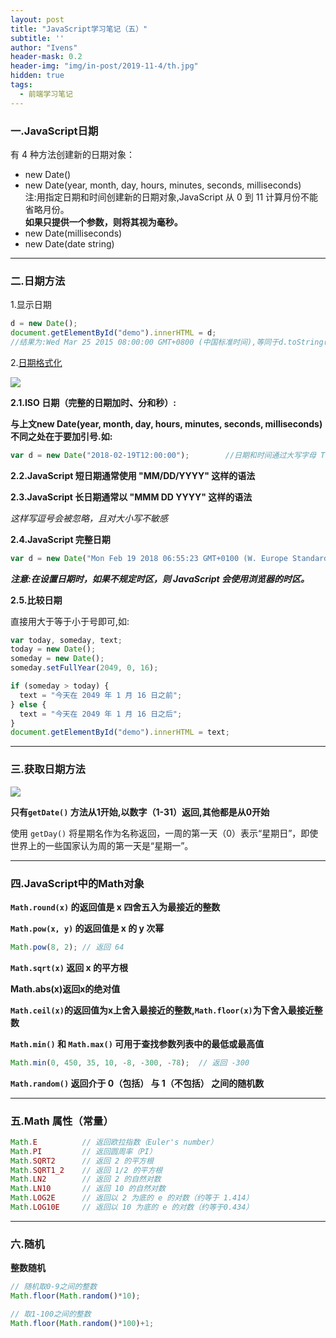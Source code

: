 ```yaml
---
layout: post
title: "JavaScript学习笔记（五）"
subtitle: ''
author: "Ivens"
header-mask: 0.2
header-img: "img/in-post/2019-11-4/th.jpg"
hidden: true
tags:
  - 前端学习笔记
---
```


### 一.JavaScript日期

有 4 种方法创建新的日期对象：
- new Date()
- new Date(year, month, day, hours, minutes, seconds, milliseconds) <br>注:用指定日期和时间创建新的日期对象,JavaScript 从 0 到 11 计算月份不能省略月份。<br>**如果只提供一个参数，则将其视为毫秒。**
- new Date(milliseconds)
- new Date(date string)

***

### 二.日期方法

1.显示日期
```js
d = new Date();
document.getElementById("demo").innerHTML = d;      
//结果为:Wed Mar 25 2015 08:00:00 GMT+0800 (中国标准时间),等同于d.toString()
```
2.[日期格式化][1]

![](../../../../img/in-post/2019-11-4/a.png)

**2.1.ISO 日期（完整的日期加时、分和秒）:**

**与上文new Date(year, month, day, hours, minutes, seconds, milliseconds) 不同之处在于要加引号.如:**
```js
var d = new Date("2018-02-19T12:00:00");        //日期和时间通过大写字母 T 来分隔。
```

**2.2.JavaScript 短日期通常使用 "MM/DD/YYYY" 这样的语法**

**2.3.JavaScript 长日期通常以 "MMM DD YYYY" 这样的语法**

*这样写逗号会被忽略，且对大小写不敏感*

**2.4.JavaScript 完整日期**
```js
var d = new Date("Mon Feb 19 2018 06:55:23 GMT+0100 (W. Europe Standard Time)");
```
***注意:在设置日期时，如果不规定时区，则 JavaScript 会使用浏览器的时区。***

**2.5.比较日期**

直接用大于等于小于号即可,如:

```js
var today, someday, text;
today = new Date();
someday = new Date();
someday.setFullYear(2049, 0, 16);

if (someday > today) {
  text = "今天在 2049 年 1 月 16 日之前";
} else {
  text = "今天在 2049 年 1 月 16 日之后";
}
document.getElementById("demo").innerHTML = text;
```


***

### 三.获取日期方法

![](../../../../img/in-post/2019-11-4/b.png)

**只有`getDate()` 方法从1开始,以数字（1-31）返回,其他都是从0开始**

使用 `getDay()` 将星期名作为名称返回，一周的第一天（0）表示“星期日”，即使世界上的一些国家认为周的第一天是“星期一”。

***

### 四.JavaScript中的Math对象

**`Math.round(x)` 的返回值是 x 四舍五入为最接近的整数**

**`Math.pow(x, y)` 的返回值是 x 的 y 次幂**
```js
Math.pow(8, 2); // 返回 64
```
**`Math.sqrt(x)` 返回 x 的平方根**

**Math.abs(x)返回x的绝对值**

**`Math.ceil(x)`的返回值为x上舍入最接近的整数,`Math.floor(x)`为下舍入最接近整数**

**`Math.min()` 和 `Math.max()` 可用于查找参数列表中的最低或最高值**
```js
Math.min(0, 450, 35, 10, -8, -300, -78);  // 返回 -300
```

**`Math.random()` 返回介于 0（包括） 与 1（不包括） 之间的随机数**

***

### 五.Math 属性（常量）
```js
Math.E          // 返回欧拉指数（Euler's number）
Math.PI         // 返回圆周率（PI）
Math.SQRT2      // 返回 2 的平方根
Math.SQRT1_2    // 返回 1/2 的平方根
Math.LN2        // 返回 2 的自然对数
Math.LN10       // 返回 10 的自然对数
Math.LOG2E      // 返回以 2 为底的 e 的对数（约等于 1.414）
Math.LOG10E     // 返回以 10 为底的 e 的对数（约等于0.434）
```

***

### 六.随机

**整数随机**
```js
// 随机取0-9之间的整数
Math.floor(Math.random()*10);

// 取1-100之间的整数
Math.floor(Math.random()*100)+1;
```






[1]:https://www.w3school.com.cn/js/js_date_formats.asp
